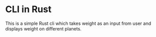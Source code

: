 # CLI in Rust

This is a simple Rust cli which takes weight as an input from user and displays weight on different planets.

